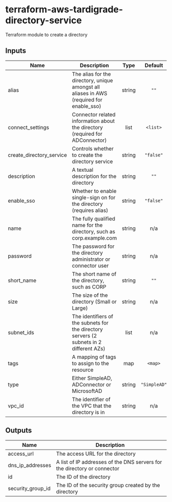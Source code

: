 # terraform-aws-tardigrade-directory-service

Terraform module to create a directory

## Inputs

| Name | Description | Type | Default | Required |
|------|-------------|:----:|:-----:|:-----:|
| alias | The alias for the directory, unique amongst all aliases in AWS (required for enable_sso) | string | `""` | no |
| connect\_settings | Connector related information about the directory (required for ADConnector) | list | `<list>` | no |
| create\_directory\_service | Controls whether to create the directory service | string | `"false"` | no |
| description | A textual description for the directory | string | `""` | no |
| enable\_sso | Whether to enable single-sign on for the directory (requires alias) | string | `"false"` | no |
| name | The fully qualified name for the directory, such as corp.example.com | string | n/a | yes |
| password | The password for the directory administrator or connector user | string | n/a | yes |
| short\_name | The short name of the directory, such as CORP | string | `""` | no |
| size | The size of the directory (Small or Large) | string | n/a | yes |
| subnet\_ids | The identifiers of the subnets for the directory servers (2 subnets in 2 different AZs) | list | n/a | yes |
| tags | A mapping of tags to assign to the resource | map | `<map>` | no |
| type | Either SimpleAD, ADConnector or MicrosoftAD | string | `"SimpleAD"` | no |
| vpc\_id | The identifier of the VPC that the directory is in | string | n/a | yes |

## Outputs

| Name | Description |
|------|-------------|
| access\_url | The access URL for the directory |
| dns\_ip\_addresses | A list of IP addresses of the DNS servers for the directory or connector |
| id | The ID of the directory |
| security\_group\_id | The ID of the security group created by the directory |

